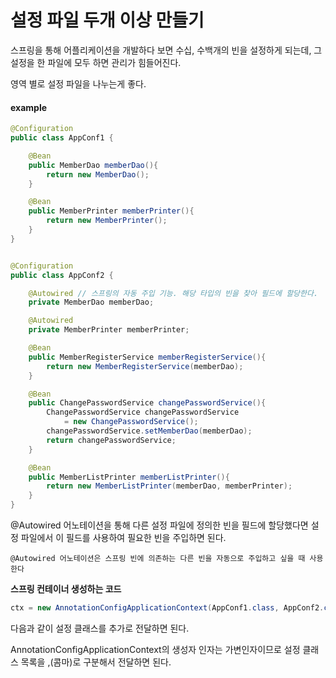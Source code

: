 # 설정 파일 두개 이상 만들기

스프링을 통해 어플리케이션을 개발하다 보면 수십, 수백개의 빈을 설정하게 되는데, 그 설정을 한 파일에 모두 하면 관리가 힘들어진다.

영역 별로 설정 파일을 나누는게 좋다. 

#### example

```java
@Configuration
public class AppConf1 {

    @Bean
    public MemberDao memberDao(){
        return new MemberDao();
    }

    @Bean
    public MemberPrinter memberPrinter(){
        return new MemberPrinter();
    }
}
```

```java

@Configuration
public class AppConf2 {

    @Autowired // 스프링의 자동 주입 기능. 해당 타입의 빈을 찾아 필드에 할당한다.
    private MemberDao memberDao;

    @Autowired
    private MemberPrinter memberPrinter;

    @Bean
    public MemberRegisterService memberRegisterService(){
        return new MemberRegisterService(memberDao);
    }

    @Bean
    public ChangePasswordService changePasswordService(){
        ChangePasswordService changePasswordService
            = new ChangePasswordService();
        changePasswordService.setMemberDao(memberDao);
        return changePasswordService;
    }

    @Bean
    public MemberListPrinter memberListPrinter(){
        return new MemberListPrinter(memberDao, memberPrinter);
    }
}
```

@Autowired 어노테이션을 통해 다른 설정 파일에 정의한 빈을 필드에 할당했다면 설정 파일에서 이 필드를 사용하여 필요한 빈을 주입하면 된다. 

```
@Autowired 어노테이션은 스프링 빈에 의존하는 다른 빈을 자동으로 주입하고 싶을 때 사용한다
```



**스프링 컨테이너 생성하는 코드**

```java
ctx = new AnnotationConfigApplicationContext(AppConf1.class, AppConf2.class);
```

다음과 같이 설정 클래스를 추가로 전달하면 된다. 

AnnotationConfigApplicationContext의 생성자 인자는 가변인자이므로 설정 클래스 목록을 ,(콤마)로 구분해서 전달하면 된다. 